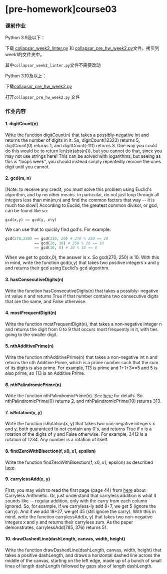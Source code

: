 # \[pre-homework]course03

### 课前作业

Python 3.9及以下：

下载 [collapsar\_week2\_linter.py](https://ossp.pengjunjie.com/collapsar-homework-3-9/collapsar\_week2\_linter.py) 和 [collapsar\_pre\_hw\_week2.py](https://ossp.pengjunjie.com/collapsar-homework-3-9/collapsar\_pre\_hw\_week2.py)文件。拷贝到week1的文件夹中。

其中`collapsar_week2_linter.py`文件不需要改动

Python 3.10及以上：

下载[collapsar\_pre\_hw\_week2.py](https://ossp.pengjunjie.com/collapsar-homework-3-10/collapsar\_pre\_hw\_week2.py)

打开`collapsar_pre_hw_week2.py` 文件

### 作业内容

#### 1. **digitCount(n)** &#x20;

Write the function digitCount(n) that takes a possibly-negative int and returns the number of digits in it. So, digitCount(12323) returns 5, digitCount(0) returns 1, and digitCount(-111) returns 3. One way you could do this would be to return len(str(abs(n))), but you cannot do that, since you may not use strings here! This can be solved with logarithms, but seeing as this is "loops week", you should instead simply repeatedly remove the ones digit until you cannot.

#### 2. **gcd(m, n)** &#x20;

\[Note: to receive any credit, you must solve this problem using Euclid's algorithm, and by no other means. In particular, do not just loop through all integers less than min(m,n) and find the common factors that way -- it is much too slow!] According to Euclid, the greatest common divisor, or gcd, can be found like so:

```py
gcd(x,y) == gcd(y, x%y)
```

&#x20;   We can use that to quickly find gcd's. For example:

```py
gcd(270,250) == gcd(250, 20) # 270 % 250 == 20
             == gcd(20, 10) # 250 % 20 == 10
             == gcd(10, 0) # 20 % 10 == 0
```

When we get to gcd(x,0), the answer is x. So gcd(270, 250) is 10. With this in mind, write the function gcd(x,y) that takes two positive integers x and y and returns their gcd using Euclid's gcd algorithm.

#### 3. **hasConsecutiveDigits(n)**&#x20;

&#x20;  Write the function hasConsecutiveDigits(n) that takes a possibly- negative int value n and returns True if that number contains two consecutive digits that are the same, and False otherwise.

#### 4. **mostFrequentDigit(n)**

Write the function mostFrequentDigit(n), that takes a non-negative integer n and returns the digit from 0 to 9 that occurs most frequently in it, with ties going to the smaller digit.

#### 5. **nthAdditivePrime(n)**  &#x20;

Write the function nthAdditivePrime(n) that takes a non-negative int n and returns the nth Additive Prime, which is a prime number such that the sum of its digits is also prime. For example, 113 is prime and 1+1+3==5 and 5 is also prime, so 113 is an Additive Prime.

#### 6. **nthPalindromicPrime(n)**

Write the function nthPalindromicPrime(n). See [here](https://en.wikipedia.org/wiki/Palindromic\_prime) for details. So nthPalindromicPrime(0) returns 2, and nthPalindromicPrime(10) returns 313.

#### 7. **isRotation(x, y)**

Write the function isRotation(x, y) that takes two non-negative integers x and y, both guaranteed to not contain any 0's, and returns True if x is a rotation of the digits of y and False otherwise. For example, 3412 is a rotation of 1234. Any number is a rotation of itself.

#### 8. **findZeroWithBisection(f, x0, x1, epsilon)**

Write the function findZeroWithBisection(f, x0, x1, epsilon) as described [here](http://www.kosbie.net/cmu/spring-13/15-112/handouts/hw3.html#findZeroWithBisection).

#### 9. **carrylessAdd(x, y)**

First, you may wish to read the first page (page 44) from [here](http://www.maa.org/sites/default/files/pdf/upload\_library/2/Applegate-2013.pdf) about Carryless Arithmetic. Or, just understand that carryless addition is what it sounds like -- regular addition, only with the carry from each column ignored. So, for example, if we carryless-ly add 8+7, we get 5 (ignore the carry). And if we add 18+27, we get 35 (still ignore the carry). With this in mind, write the function carrylessAdd(x, y) that takes two non-negative integers x and y and returns their carryless sum. As the paper demonstrates, carrylessAdd(785, 376) returns 51.

#### 10. **drawDashedLine(dashLength, canvas, width, height)**

Write the function drawDashedLine(dashLength, canvas, width, height) that takes a positive dashLength, and draws a horizontal dashed line across the middle of the canvas, starting on the left edge, made up of a bunch of small lines of length dashLength followed by gaps also of length dashLength.
